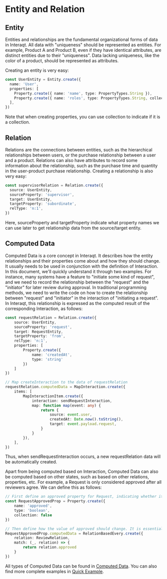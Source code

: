 # Entity and Relation

## Entity

Entities and relationships are the fundamental organizational forms of data in Interaqt.
All data with "uniqueness" should be represented as entities.
For example, Product A and Product B, even if they have identical attributes, are distinct entities due to their "uniqueness".
Data lacking uniqueness, like the color of a product, should be represented as attributes.

Creating an entity is very easy:

```typescript
const UserEntity = Entity.create({
  name: 'User',
  properties: [
    Property.create({ name: 'name', type: PropertyTypes.String }),
    Property.create({ name: 'roles', type: PropertyTypes.String, collection: true }),
  ],
})
```

Note that when creating properties, you can use collection to indicate if it is a collection.

## Relation

Relations are the connections between entities, such as the hierarchical relationships between users, or the purchase relationship between a user and a product.
Relations can also have attributes to record some information about the relationship, such as the purchase time and quantity in the user-product purchase relationship.
Creating a relationship is also very easy:

```typescript
const supervisorRelation = Relation.create({
  source: UserEntity,
  sourceProperty: 'supervisor',
  target: UserEntity,
  targetProperty: 'subordinate',
  relType: 'n:1',
})
```

Here, sourceProperty and targetProperty indicate what property names we can use later to get relationship data from the source/target entity.

## Computed Data

Computed Data is a core concept in Interaqt. It describes how the entity relationships and their properties come about and how they should change.
It usually needs to be used in conjunction with the definition of Interaction. In this document, we'll quickly understand it through two examples.
For instance, many systems have a feature to "initiate some kind of request", and we need to record the relationship between the "request" and the "initiator" for later review during approval.
In traditional programming methods, we need to write the code on how to create the relationship between "request" and "initiator" in the interaction of "initiating a request".
In Interaqt, this relationship is expressed as the computed result of the corresponding Interaction, as follows:

```typescript
const requestRelation = Relation.create({
    source: UserEntity,
    sourceProperty: 'request',
    target: RequestEntity,
    targetProperty: 'from',
    relType: 'n:1',
    properties: [
        Property.create({
            name: 'createdAt',
            type: 'string'
        })
    ]
})

// Map createInteraction to the data of requestRelation
requestRelation.computedData = MapInteraction.create({
    items: [
        MapInteractionItem.create({
            interaction: sendRequestInteraction,
            map: function map(event: any) {
                return {
                    source: event.user,
                    createdAt: Date.now().toString(),
                    target: event.payload.request,
                }
            }
        }),
    ],
})
```

Thus, when sendRequestInteraction occurs, a new requestRelation data will be automatically created.

Apart from being computed based on Interaction, Computed Data can also be computed based on other states, such as based on other relations, properties, etc.
For example, a Request is only considered approved after all reviewers agree. We can define this as follows:

```typescript
// First define an approved property for Request, indicating whether it is approved
const RequestApprovedProp = Property.create({
    name: 'approved',
    type: 'boolean',
    collection: false
})

// Then define how the value of approved should change. It is essentially an Every computation based on Relation.
RequestApprovedProp.computedData = RelationBasedEvery.create({
    relation: ReviewRelation,
    match: (_, relation) => {
        return relation.approved
    }
})
```
All types of Computed Data can be found in [Computed Data](./computed-data).
You can also find more complete examples in [Quick Example](../tutorial/quick-example).
